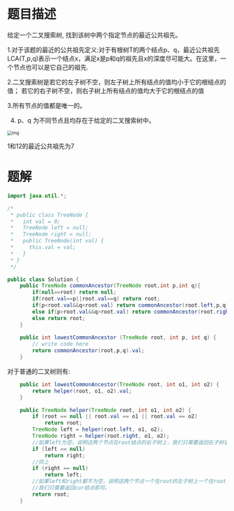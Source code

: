 # 题目描述

给定一个二叉搜索树, 找到该树中两个指定节点的最近公共祖先。

1.对于该题的最近的公共祖先定义:对于有根树T的两个结点p、q，最近公共祖先LCA(T,p,q)表示一个结点x，满足x是p和q的祖先且x的深度尽可能大。在这里，一个节点也可以是它自己的祖先.

2.二叉搜索树是若它的左子树不空，则左子树上所有结点的值均小于它的根结点的值； 若它的右子树不空，则右子树上所有结点的值均大于它的根结点的值

3.所有节点的值都是唯一的。

4. p、q 为不同节点且均存在于给定的二叉搜索树中。

<img src="https://uploadfiles.nowcoder.com/images/20211110/301499_1636536407371/36404CF45DDCB5834FC8BBFEA318831A" alt="img" style="zoom: 67%;" />

1和12的最近公共祖先为7

# 题解

```java
import java.util.*;

/*
 * public class TreeNode {
 *   int val = 0;
 *   TreeNode left = null;
 *   TreeNode right = null;
 *   public TreeNode(int val) {
 *     this.val = val;
 *   }
 * }
 */

public class Solution {
    public TreeNode commonAncestor(TreeNode root,int p,int q){
        if(null==root) return null;
        if(root.val==p||root.val==q) return root;
        if(p<root.val&&q<root.val) return commonAncestor(root.left,p,q);
        else if(p>root.val&&q>root.val) return commonAncestor(root.right,p,q);
        else return root;
    }
    
    public int lowestCommonAncestor (TreeNode root, int p, int q) {
        // write code here
        return commonAncestor(root,p,q).val;
    }
```


对于普通的二叉树则有:
```java
    public int lowestCommonAncestor(TreeNode root, int o1, int o2) {
        return helper(root, o1, o2).val;
    }

    public TreeNode helper(TreeNode root, int o1, int o2) {
        if (root == null || root.val == o1 || root.val == o2)
            return root;
        TreeNode left = helper(root.left, o1, o2);
        TreeNode right = helper(root.right, o1, o2);
        //如果left为空，说明这两个节点在root结点的右子树上，我们只需要返回右子树查找的结果即可
        if (left == null)
            return right;
        //同上
        if (right == null)
            return left;
        //如果left和right都不为空，说明这两个节点一个在root的左子树上一个在root的右子树上，
        //我们只需要返回cur结点即可。
        return root;
    }
```

